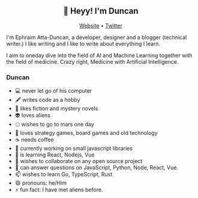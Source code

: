 <h2 align="center">👋 Heyy! I'm Duncan</h2>
<p align="center">
  <a href="https://dephraiim.now.sh">Website</a> •
  <a href="https://twitter.com/dephraiim">Twitter</a>
</p>

I'm Ephraim Atta-Duncan, a developer, designer and a blogger (technical writer.) I like writing and I like to write about everything I learn.

I aim to oneday dive into the field of AI and Machine Learning together with the field of medicine. Crazy right, Medicine with Artificial Intelligence.

### Duncan

- 💻 never let go of his computer
- 🖋 writes code as a hobby
- 📖 likes fiction and mystery novels
- 👽 loves aliens
- 🌕 wishes to go to mars one day
- 👾 loves strategy games, board games and old technology
- ☕ needs coffee
- 🔭 currently working on small javascript libraries
- 🌱 is learning React, Nodejs, Vue
- 👯 wishes to collaborate on any open source project
- 💬 can answer questions on JavaScript, Python, Node, React, Vue.
- 📫 wishes to learn Go, TypeScript, Rust
- 😄 pronouns: he/Him
- ⚡ fun fact: I have met aliens before.
